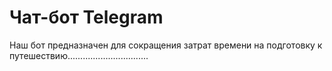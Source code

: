 # Чат-бот Telegram
Наш бот предназначен для сокращения затрат времени на подготовку к путешествию................................
